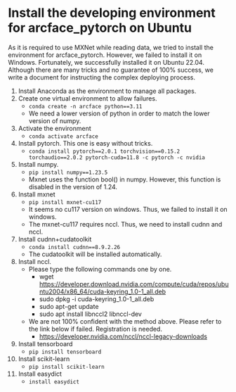 # Install the developing environment for arcface_pytorch on Ubuntu

As it is required to use MXNet while reading data, we tried to install the environment for arcface_pytorch. However, we failed to install it on Windows. Fortunately, we successfully installed it on Ubuntu 22.04. Although there are many tricks and no guarantee of 100% success, we write a document for instructing the complex deploying process.

1. Install Anaconda as the environment to manage all packages.
2. Create one virtual environment to allow failures.
   - `conda create -n arcface python==3.11`
   - We need a lower version of python in order to match the lower version of numpy.
3. Activate the environment
   - `conda activate arcface`
4. Install pytorch. This one is easy without tricks.
   - `conda install pytorch==2.0.1 torchvision==0.15.2 torchaudio==2.0.2 pytorch-cuda=11.8 -c pytorch -c nvidia`
5. Install numpy.
   - `pip install numpy==1.23.5`
   - Mxnet uses the function bool() in numpy. However, this function is disabled in the version of 1.24.
6. Install mxnet
   - `pip install mxnet-cu117`
   - It seems no cu117 version on windows. Thus, we failed to install it on windows.
   - The mxnet-cu117 requires nccl. Thus, we need to install cudnn and nccl.
7. Install cudnn+cudatoolkit
   - `conda install cudnn==8.9.2.26`
   - The cudatoolkit will be installed automatically.
8. Install nccl.
   - Please type the following commands one by one.
       - wget https://developer.download.nvidia.com/compute/cuda/repos/ubuntu2004/x86_64/cuda-keyring_1.0-1_all.deb
       - sudo dpkg -i cuda-keyring_1.0-1_all.deb
       - sudo apt-get update
       - sudo apt install libnccl2 libnccl-dev
   - We are not 100% confident with the method above. Please refer to the link below if failed. Registration is needed.
       - https://developer.nvidia.com/nccl/nccl-legacy-downloads
9. Install tensorboard
    - `pip install tensorboard`
10. Install scikit-learn
    - `pip install scikit-learn`
11. Install easydict
    - `install easydict`